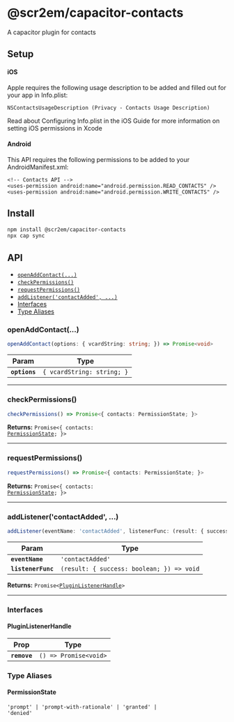 # @scr2em/capacitor-contacts

A capacitor plugin for contacts

## Setup
#### iOS
Apple requires the following usage description to be added and filled out for your app in Info.plist:
```
NSContactsUsageDescription (Privacy - Contacts Usage Description)
```
Read about Configuring Info.plist in the iOS Guide for more information on setting iOS permissions in Xcode

#### Android
This API requires the following permissions to be added to your AndroidManifest.xml:
```
<!-- Contacts API -->
<uses-permission android:name="android.permission.READ_CONTACTS" />
<uses-permission android:name="android.permission.WRITE_CONTACTS" />
```
## Install

```bash
npm install @scr2em/capacitor-contacts
npx cap sync
```

## API

<docgen-index>

* [`openAddContact(...)`](#openaddcontact)
* [`checkPermissions()`](#checkpermissions)
* [`requestPermissions()`](#requestpermissions)
* [`addListener('contactAdded', ...)`](#addlistenercontactadded-)
* [Interfaces](#interfaces)
* [Type Aliases](#type-aliases)

</docgen-index>

<docgen-api>
<!--Update the source file JSDoc comments and rerun docgen to update the docs below-->

### openAddContact(...)

```typescript
openAddContact(options: { vcardString: string; }) => Promise<void>
```

| Param         | Type                                  |
| ------------- | ------------------------------------- |
| **`options`** | <code>{ vcardString: string; }</code> |

--------------------


### checkPermissions()

```typescript
checkPermissions() => Promise<{ contacts: PermissionState; }>
```

**Returns:** <code>Promise&lt;{ contacts: <a href="#permissionstate">PermissionState</a>; }&gt;</code>

--------------------


### requestPermissions()

```typescript
requestPermissions() => Promise<{ contacts: PermissionState; }>
```

**Returns:** <code>Promise&lt;{ contacts: <a href="#permissionstate">PermissionState</a>; }&gt;</code>

--------------------


### addListener('contactAdded', ...)

```typescript
addListener(eventName: 'contactAdded', listenerFunc: (result: { success: boolean; }) => void) => Promise<PluginListenerHandle>
```

| Param              | Type                                                    |
| ------------------ | ------------------------------------------------------- |
| **`eventName`**    | <code>'contactAdded'</code>                             |
| **`listenerFunc`** | <code>(result: { success: boolean; }) =&gt; void</code> |

**Returns:** <code>Promise&lt;<a href="#pluginlistenerhandle">PluginListenerHandle</a>&gt;</code>

--------------------


### Interfaces


#### PluginListenerHandle

| Prop         | Type                                      |
| ------------ | ----------------------------------------- |
| **`remove`** | <code>() =&gt; Promise&lt;void&gt;</code> |


### Type Aliases


#### PermissionState

<code>'prompt' | 'prompt-with-rationale' | 'granted' | 'denied'</code>

</docgen-api>
